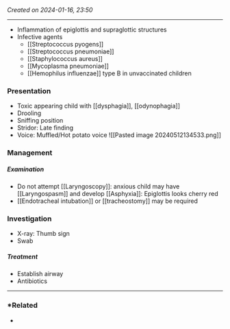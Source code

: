 *Created on 2024-01-16, 23:50* 

---
- Inflammation of epiglottis and supraglottic structures
- Infective agents
	- [[Streptococcus pyogens]]
	- [[Streptococcus pneumoniae]]
	- [[Staphylococcus aureus]]
	- [[Mycoplasma pneumoniae]]
	- [[Hemophilus influenzae]] type B in unvaccinated children

### Presentation
- Toxic appearing child with [[dysphagia]], [[odynophagia]]
- Drooling
- Sniffing position
- Stridor: Late finding
- Voice: Muffled/Hot potato voice 
![[Pasted image 20240512134533.png]]
### Management
##### Examination
- Do not attempt [[Laryngoscopy]]: anxious child may have [[Laryngospasm]] and develop [[Asphyxia]]: Epiglottis looks cherry red
- [[Endotracheal intubation]] or [[tracheostomy]] may be required

### Investigation
- X-ray: Thumb sign
- Swab 
##### Treatment
- Establish airway
- Antibiotics
---
### *Related
- 